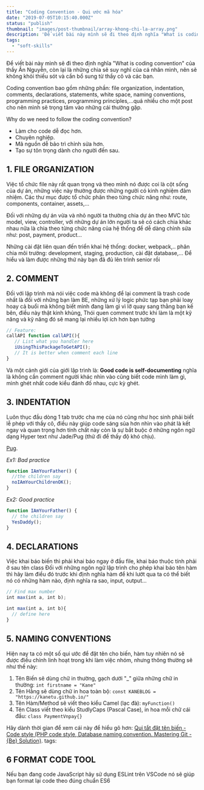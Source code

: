 ```yaml
---
title: "Coding Convention - Qui ước mã hóa"
date: "2019-07-05T10:15:40.000Z"
status: "publish"
thumbnail: "images/post-thumbnail/array-khong-chi-la-array.png"
description: 'Để viết bài này mình sẽ đi theo định nghĩa "What is coding convention" của thầy Ân Nguyễn, còn lại là những chia sẽ suy nghĩ của cá nhân mình, nên sẽ không khỏi thiếu sót và cần bổ sung từ thầy cô và các bạn.'
tags:
  - "soft-skills"
---
```


Để viết bài này mình sẽ đi theo định nghĩa "What is coding convention" của thầy Ân Nguyễn, còn lại là những chia sẽ suy nghĩ của cá nhân mình, nên sẽ không khỏi thiếu sót và cần bổ sung từ thầy cô và các bạn.

Coding convention bao gồm những phần: file organization, indentation, comments, declarations, statements, white space, naming conventions, programming practices, programming principles,...quá nhiều cho một post cho nên mình sẽ trọng tâm vào những cái thường gặp.

Why do we need to follow the coding convention?

- Làm cho code dễ đọc hơn.
- Chuyên nghiệp.
- Mã nguồn dễ bảo trì chỉnh sửa hơn.
- Tạo sự tôn trọng dành cho người đến sau.

## 1. FILE ORGANIZATION

Việc tổ chức file này rất quan trọng và theo mình nó được coi là cột sống của dự án, những việc này thường được những người có kinh nghiệm đảm nhiệm. Các thư mục được tổ chức phân theo từng chức năng như: route, components, container, assets,...

Đối với những dự án vừa và nhỏ người ta thường chia dự án theo MVC tức model, view, controller, với những dự án lớn người ta sẽ có cách chia khác nhau nữa là chia theo từng chức năng của hệ thống để dễ dàng chỉnh sửa như: post, payment, product...

Những cài đặt liên quan đến triển khai hệ thống: docker, webpack,.. phân chia môi trường: development, staging, production, cài đặt database,... Để hiểu và làm được những thứ này bạn đã đủ lên trình senior rồi

## 2. COMMENT

Đối với lập trình mà nói việc code mà không để lại comment là trash code nhất là đối với những bạn làm BE, những xử lý logic phức tạp bạn phải loay hoay cả buổi mà không biết mình đang làm gì vì lỡ quay sang thằng bạn kế bên, điều này thật kinh khủng, Thói quen comment trước khi làm là một kỹ năng và kỹ năng đó sẽ mang lại nhiều lợi ích hơn bạn tưởng

```javascript
// Feature:
callAPI function callAPI(){
   // List what you handler here
   iUsingThisPackageToGetAPI();
   // It is better when comment each line
}
```

Và một cảnh giới của giới lập trình là: **Good code is self-documenting** nghĩa là không cần comment người khác nhìn vào cũng biết code mình làm gì, mình ghét nhất code kiểu đánh đố nhau, cực kỳ ghét.

## 3. INDENTATION

Luôn thục đầu dòng 1 tab trước cha mẹ của nó cũng như học sinh phải biết lễ phép với thầy cô, điều này giúp code sáng sủa hơn nhìn vào phát là kết ngay và quan trọng hơn tính chất này còn là sự bắt buộc ở những ngôn ngữ dạng Hyper text như Jade/Pug (thử đi để thấy độ khó chịu).

[Pug](https://pugjs.org/api/getting-started.html).

_Ex1: Bad practice_

```javascript
function IAmYourFather() {
  //the children say
  noIAmYourChildrenOK();
}
```

_Ex2: Good practice_

```javascript
function IAmYourFather() {
  // the children say
  YesDaddy();
}
```

## 4. DECLARATIONS

Việc khai báo biến thì phải khai báo ngay ở đầu file, khai báo thuộc tính phải ở sau tên class Đối với những ngôn ngữ lập trình cho phép khai báo tên hàm thì hãy làm điều đó trước khi định nghĩa hàm để khi lướt qua ta có thể biết nó có những hàm nào, định nghĩa ra sao, input, output...

```javascript
// Find max number
int max(int a, int b);

int max(int a, int b){
  // define here
}
```

## 5. NAMING CONVENTIONS

Hiện nay ta có một số qui ước để đặt tên cho biến, hàm tuy nhiên nó sẽ được điều chỉnh linh hoạt trong khi làm việc nhóm, nhưng thông thường sẽ như thế này:

1. Tên Biến sẽ dùng chữ in thường, gạch dưới "\_" giữa những chữ in thường: `int firstname = "Kane"`
2. Tên Hằng sẽ dùng chữ in hoa toàn bộ: `const KANEBLOG = "https://kanetu.github.io/"`
3. Tên Hàm/Method sẽ viết theo kiểu Camel (lạc đà): `myFunction()`
4. Tên Class viết theo kiểu StudlyCaps (Pascal Case), in hoa mỗi chữ cái đầu: `class PaymentVnpay{}`

Hãy dành thời gian để xem cái này để hiểu gõ hơn:
[Qui tắt đặt tên biến - Code style (PHP code style, Database naming convention. Mastering Git - {Be} Solution)](http://bit.ly/2mA3crH).
tags:

## 6 FORMAT CODE TOOL

Nếu bạn đang code JavaScript hãy sử dụng ESLint trên VSCode nó sẽ giúp bạn format lại code theo đúng chuẩn ES6
